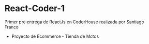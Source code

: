 # React-Coder-1
Primer pre entrega de ReactJs en CoderHouse realizada por Santiago Franco
- Proyecto de Ecommerce - Tienda de Motos
